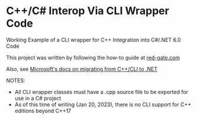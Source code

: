 # C++/C# Interop Via CLI Wrapper Code  
Working Example of a CLI wrapper for C++ Integration into C#/.NET 6.0 Code  

This project was written by following the how-to guide at [red-gate.com](https://www.red-gate.com/simple-talk/development/dotnet-development/creating-ccli-wrapper/)  

Also, see [Microsoft's docs on migrating from C++/CLI to .NET](https://learn.microsoft.com/en-us/dotnet/core/porting/cpp-cli)

NOTES:
- All CLI wrapper classes must have a .cpp source file to be exported for use in a C# project
- As of this time of writing (Jan 20, 2023), there is no CLI support for C++ editions beyond C++17 
